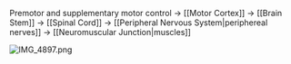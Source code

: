Premotor and supplementary motor control -> \[\[Motor Cortex]] -> \[\[Brain Stem]] -> \[\[Spinal Cord]] -> \[\[Peripheral Nervous System|periphereal nerves]] -> \[\[Neuromuscular Junction|muscles]]

![IMG\_4897.png](img_4897.png)
